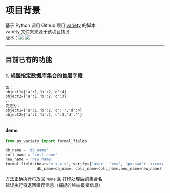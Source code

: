 # 项目背景
基于 Python 调用 Github 项目 [variety](https://github.com/variety/variety) 的脚本  
variety 文件夹来源于该项目拷贝  
版本：![](https://img.shields.io/badge/Python-3.7.5-brightgreen) ![](https://img.shields.io/badge/variety-1.5.1-lightgrey)

---

## 目前已有的功能  

### 1. 规整指定数据库集合的首层字段
```text
如： 
object1={'a':1,'b':2,'d':4}
object2={'a':1,'b':2,'c':3}
...
变更为：
object1={'a':1,'b':2,'c':'','d':4}
object2={'a':1,'b':2,'c':3,'d':''}
...
```

#### demo
```python
from py_variety import formal_fields

db_name = 'db_name'
coll_name = 'coll_name'
new_name = 'new_name'
formal_fields(host='x.x.x.x', verify={'user': 'xxx', 'passwd': 'xxxxxx', 'authdb': 'xxxx'},
              db_name=db_name, coll_name=coll_name,new_name=new_name)
```
方法正确执行将放回 `None` 且 打印处理后的集合名  
错误执行将返回错误信息（捕捉的终端报错信息）